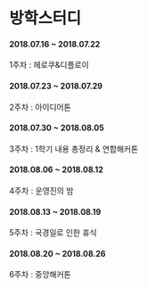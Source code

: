 # 방학스터디

#### 2018.07.16 ~ 2018.07.22
1주차 : 헤로쿠&디플로이

#### 2018.07.23 ~ 2018.07.29
2주차 : 아이디어톤

#### 2018.07.30 ~ 2018.08.05
3주차 : 1학기 내용 총정리 & 연합해커톤

#### 2018.08.06 ~ 2018.08.12
4주차 : 운영진의 밤

#### 2018.08.13 ~ 2018.08.19 
5주차 : 국경일로 인한 휴식

#### 2018.08.20 ~ 2018.08.26
6주차 : 중앙해커톤
